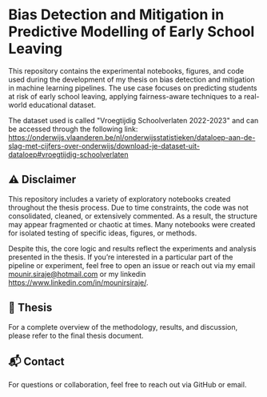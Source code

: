 # Bias Detection and Mitigation in Predictive Modelling of Early School Leaving

This repository contains the experimental notebooks, figures, and code used during the development of my thesis on bias detection and mitigation in machine learning pipelines. The use case focuses on predicting students at risk of early school leaving, applying fairness-aware techniques to a real-world educational dataset.

The dataset used is called "Vroegtijdig Schoolverlaten 2022-2023" and can be accessed through the following link: https://onderwijs.vlaanderen.be/nl/onderwijsstatistieken/dataloep-aan-de-slag-met-cijfers-over-onderwijs/download-je-dataset-uit-dataloep#vroegtijdig-schoolverlaten 

## ⚠️ Disclaimer

This repository includes a variety of exploratory notebooks created throughout the thesis process. Due to time constraints, the code was not consolidated, cleaned, or extensively commented. As a result, the structure may appear fragmented or chaotic at times. Many notebooks were created for isolated testing of specific ideas, figures, or methods.

Despite this, the core logic and results reflect the experiments and analysis presented in the thesis. If you’re interested in a particular part of the pipeline or experiment, feel free to open an issue or reach out via my email mounir.siraje@hotmail.com or my linkedin https://www.linkedin.com/in/mounirsiraje/.

## 📘 Thesis

For a complete overview of the methodology, results, and discussion, please refer to the final thesis document.

## 📬 Contact

For questions or collaboration, feel free to reach out via GitHub or email.
